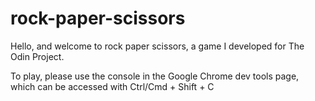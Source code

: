 # rock-paper-scissors
Hello, and welcome to rock paper scissors, a game I developed for The Odin Project.

To play, please use the console in the Google Chrome dev tools page, which can be accessed with Ctrl/Cmd + Shift + C